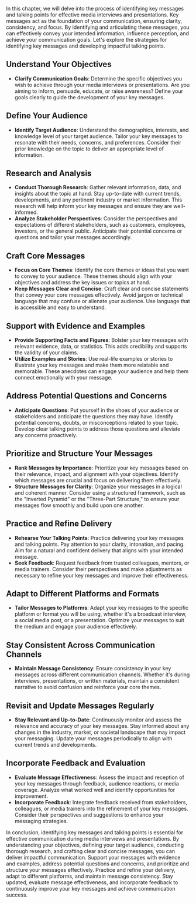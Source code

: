 
In this chapter, we will delve into the process of identifying key messages and talking points for effective media interviews and presentations. Key messages act as the foundation of your communication, ensuring clarity, consistency, and focus. By identifying and articulating these messages, you can effectively convey your intended information, influence perception, and achieve your communication goals. Let's explore the strategies for identifying key messages and developing impactful talking points.

Understand Your Objectives
--------------------------

* **Clarify Communication Goals**: Determine the specific objectives you wish to achieve through your media interviews or presentations. Are you aiming to inform, persuade, educate, or raise awareness? Define your goals clearly to guide the development of your key messages.

Define Your Audience
--------------------

* **Identify Target Audience**: Understand the demographics, interests, and knowledge level of your target audience. Tailor your key messages to resonate with their needs, concerns, and preferences. Consider their prior knowledge on the topic to deliver an appropriate level of information.

Research and Analysis
---------------------

* **Conduct Thorough Research**: Gather relevant information, data, and insights about the topic at hand. Stay up-to-date with current trends, developments, and any pertinent industry or market information. This research will help inform your key messages and ensure they are well-informed.
* **Analyze Stakeholder Perspectives**: Consider the perspectives and expectations of different stakeholders, such as customers, employees, investors, or the general public. Anticipate their potential concerns or questions and tailor your messages accordingly.

Craft Core Messages
-------------------

* **Focus on Core Themes**: Identify the core themes or ideas that you want to convey to your audience. These themes should align with your objectives and address the key issues or topics at hand.
* **Keep Messages Clear and Concise**: Craft clear and concise statements that convey your core messages effectively. Avoid jargon or technical language that may confuse or alienate your audience. Use language that is accessible and easy to understand.

Support with Evidence and Examples
----------------------------------

* **Provide Supporting Facts and Figures**: Bolster your key messages with relevant evidence, data, or statistics. This adds credibility and supports the validity of your claims.
* **Utilize Examples and Stories**: Use real-life examples or stories to illustrate your key messages and make them more relatable and memorable. These anecdotes can engage your audience and help them connect emotionally with your message.

Address Potential Questions and Concerns
----------------------------------------

* **Anticipate Questions**: Put yourself in the shoes of your audience or stakeholders and anticipate the questions they may have. Identify potential concerns, doubts, or misconceptions related to your topic. Develop clear talking points to address those questions and alleviate any concerns proactively.

Prioritize and Structure Your Messages
--------------------------------------

* **Rank Messages by Importance**: Prioritize your key messages based on their relevance, impact, and alignment with your objectives. Identify which messages are crucial and focus on delivering them effectively.
* **Structure Messages for Clarity**: Organize your messages in a logical and coherent manner. Consider using a structured framework, such as the "Inverted Pyramid" or the "Three-Part Structure," to ensure your messages flow smoothly and build upon one another.

Practice and Refine Delivery
----------------------------

* **Rehearse Your Talking Points**: Practice delivering your key messages and talking points. Pay attention to your clarity, intonation, and pacing. Aim for a natural and confident delivery that aligns with your intended message.
* **Seek Feedback**: Request feedback from trusted colleagues, mentors, or media trainers. Consider their perspectives and make adjustments as necessary to refine your key messages and improve their effectiveness.

Adapt to Different Platforms and Formats
----------------------------------------

* **Tailor Messages to Platforms**: Adapt your key messages to the specific platform or format you will be using, whether it's a broadcast interview, a social media post, or a presentation. Optimize your messages to suit the medium and engage your audience effectively.

Stay Consistent Across Communication Channels
---------------------------------------------

* **Maintain Message Consistency**: Ensure consistency in your key messages across different communication channels. Whether it's during interviews, presentations, or written materials, maintain a consistent narrative to avoid confusion and reinforce your core themes.

Revisit and Update Messages Regularly
-------------------------------------

* **Stay Relevant and Up-to-Date**: Continuously monitor and assess the relevance and accuracy of your key messages. Stay informed about any changes in the industry, market, or societal landscape that may impact your messaging. Update your messages periodically to align with current trends and developments.

Incorporate Feedback and Evaluation
-----------------------------------

* **Evaluate Message Effectiveness**: Assess the impact and reception of your key messages through feedback, audience reactions, or media coverage. Analyze what worked well and identify opportunities for improvement.
* **Incorporate Feedback**: Integrate feedback received from stakeholders, colleagues, or media trainers into the refinement of your key messages. Consider their perspectives and suggestions to enhance your messaging strategies.

In conclusion, identifying key messages and talking points is essential for effective communication during media interviews and presentations. By understanding your objectives, defining your target audience, conducting thorough research, and crafting clear and concise messages, you can deliver impactful communication. Support your messages with evidence and examples, address potential questions and concerns, and prioritize and structure your messages effectively. Practice and refine your delivery, adapt to different platforms, and maintain message consistency. Stay updated, evaluate message effectiveness, and incorporate feedback to continuously improve your key messages and achieve communication success.

